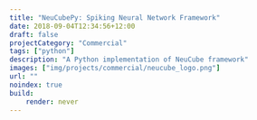 ```yaml
---
title: "NeuCubePy: Spiking Neural Network Framework"
date: 2018-09-04T12:34:56+12:00
draft: false
projectCategory: "Commercial"
tags: ["python"]
description: "A Python implementation of NeuCube framework"
images: ["img/projects/commercial/neucube_logo.png"]
url: ""
noindex: true
build:
    render: never
---
```

